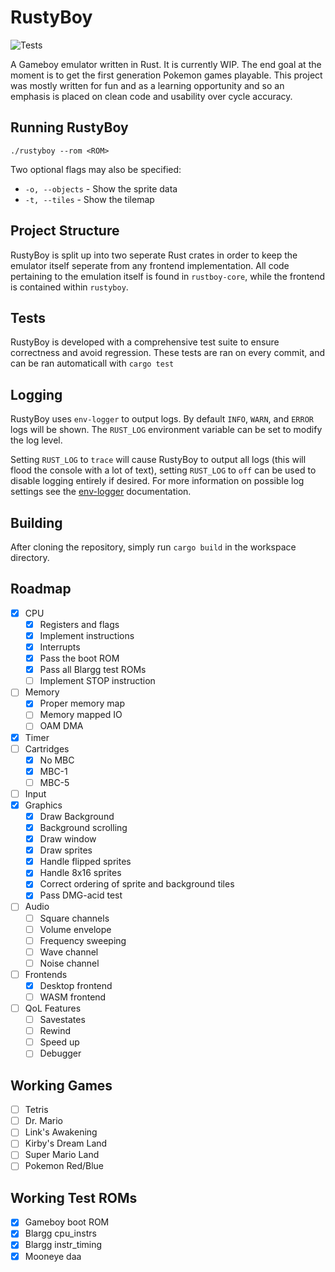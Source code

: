 # RustyBoy

![Tests](https://github.com/EthanPlant/RustyBoy/actions/workflows/test.yml/badge.svg)

A Gameboy emulator written in Rust. It is currently WIP. The end goal at the moment is to get the first generation Pokemon games playable. This project was mostly written for fun and as a learning opportunity and so an emphasis is placed on clean code and usability over cycle accuracy. 

## Running RustyBoy
`./rustyboy --rom <ROM>`

Two optional flags may also be specified:

- `-o, --objects` - Show the sprite data
- `-t, --tiles` - Show the tilemap

## Project Structure
RustyBoy is split up into two seperate Rust crates in order to keep the emulator itself seperate from any frontend implementation. All code pertaining to the emulation itself is found in `rustboy-core`, while the frontend is contained within `rustyboy`.

## Tests
RustyBoy is developed with a comprehensive test suite to ensure correctness and avoid regression. These tests are ran on every commit, and can be ran automaticall with `cargo test`

## Logging
RustyBoy uses `env-logger` to output logs. By default `INFO`, `WARN`, and `ERROR` logs will be shown. The `RUST_LOG` environment variable can be set to modify the log level.

Setting `RUST_LOG` to `trace` will cause RustyBoy to output all logs (this will flood the console with a lot of text), setting `RUST_LOG` to `off` can be used to disable logging entirely if desired. For more information on possible log settings see the [env-logger](https://docs.rs/env_logger/latest/env_logger/#enabling-logging) documentation.

## Building
After cloning the repository, simply run `cargo build` in the workspace directory.

## Roadmap
- [x] CPU
    - [x] Registers and flags
    - [x] Implement instructions
    - [x] Interrupts
    - [x] Pass the boot ROM
    - [x] Pass all Blargg test ROMs
    - [ ] Implement STOP instruction
- [ ] Memory
    - [x] Proper memory map
    - [ ] Memory mapped IO
    - [ ] OAM DMA
- [x] Timer
- [ ] Cartridges
    - [x] No MBC
    - [x] MBC-1
    - [ ] MBC-5
- [ ] Input
- [x] Graphics
    - [x] Draw Background
    - [x] Background scrolling
    - [x] Draw window
    - [x] Draw sprites
    - [x] Handle flipped sprites
    - [x] Handle 8x16 sprites
    - [x] Correct ordering of sprite and background tiles
    - [x] Pass DMG-acid test
- [ ] Audio
    - [ ] Square channels
    - [ ] Volume envelope
    - [ ] Frequency sweeping
    - [ ] Wave channel
    - [ ] Noise channel
- [ ] Frontends
    - [x] Desktop frontend
    - [ ] WASM frontend
- [ ] QoL Features
    - [ ] Savestates
    - [ ] Rewind
    - [ ] Speed up
    - [ ] Debugger

## Working Games
- [ ] Tetris
- [ ] Dr. Mario
- [ ] Link's Awakening
- [ ] Kirby's Dream Land
- [ ] Super Mario Land
- [ ] Pokemon Red/Blue

## Working Test ROMs
- [x] Gameboy boot ROM
- [x] Blargg cpu_instrs
- [x] Blargg instr_timing
- [x] Mooneye daa
